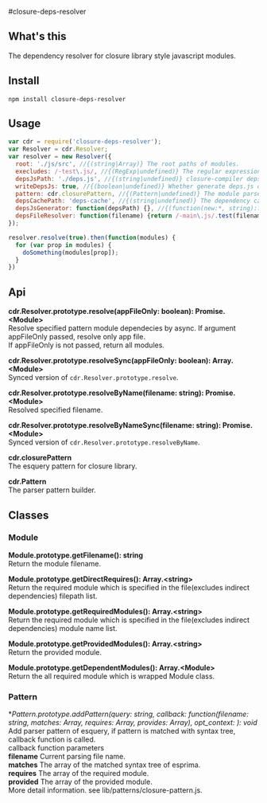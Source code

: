 #closure-deps-resolver

## What's this
The dependency resolver for closure library style javascript modules.

## Install
`npm install closure-deps-resolver`

## Usage
```javascript
var cdr = require('closure-deps-resolver');
var Resolver = cdr.Resolver;
var resolver = new Resolver({
  root: './js/src', //{(string|Array)} The root paths of modules.
  execludes: /-test\.js/, //{(RegExp|undefined)} The regular expression of the exclusion.
  depsJsPath: './deps.js', //{(string|undefined)} closure-compiler deps.js file path.
  writeDepsJs: true, //{(boolean|undefined)} Whether generate deps.js or not.
  pattern: cdr.closurePattern, //{(Pattern|undefined)} The module parse pattern. default => closurePattern
  depsCachePath: 'deps-cache', //{(string|undefined)} The dependency cache file path. default => module_deps_cache_{version}
  depsJsGenerator: function(depsPath) {}, //{(function(new:*, string):?|undefined)} deps.js file generator. This must be a constructor function.
  depsFileResolver: function(filename) {return /-main\.js/.test(filename);} //{(function(string):boolean|undefined)} The function which decide app file.
});

resolver.resolve(true).then(function(modules) {
  for (var prop in modules) {
    doSomething(modules[prop]);
  }
})
```

## Api

**cdr.Resolver.prototype.resolve(appFileOnly: boolean): Promise.&lt;Module&gt;**  
Resolve specified pattern module dependecies by async. If argument appFileOnly passed, resolve only app file.  
If appFileOnly is not passed, return all modules.


**cdr.Resolver.prototype.resolveSync(appFileOnly: boolean): Array.&lt;Module&gt;**  
Synced version of `cdr.Resolver.prototype.resolve`.


**cdr.Resolver.prototype.resolveByName(filename: string): Promise.&lt;Module&gt;**  
Resolved specified filename.


**cdr.Resolver.prototype.resolveByNameSync(filename: string): Promise.&lt;Module&gt;**  
Synced version of `cdr.Resolver.prototype.resolveByName`.


**cdr.closurePattern**  
The esquery pattern for closure library.


**cdr.Pattern**  
The parser pattern builder.


## Classes

### Module

**Module.prototype.getFilename(): string**  
Return the module filename.


**Module.prototype.getDirectRequires(): Array.&lt;string&gt;**  
Return the required module which is specified in the file(excludes indirect dependencies) filepath list.


**Module.prototype.getRequiredModules(): Array.&lt;string&gt;**  
Return the required module which is specified in the file(excludes indirect dependencies) module name list.


**Module.prototype.getProvidedModules(): Array.&lt;string&gt;**  
Return the provided module.


**Module.prototype.getDependentModules(): Array.&lt;Module&gt;**  
Return the all required module which is wrapped Module class.


### Pattern

**Pattern.prototype.addPattern(query: string, callback: function(filename: string, matches: Array, requires: Array, provides: Array), opt_context: *): void**  
Add parser pattern of esquery, if pattern is matched with syntax tree, callback function is called.  
callback function parameters  
**filename** Current parsing file name.  
**matches** The array of the matched syntax tree of esprima.  
**requires** The array of the required module.  
**provided** The array of the provided module.  
More detail information. see lib/patterns/closure-pattern.js.

